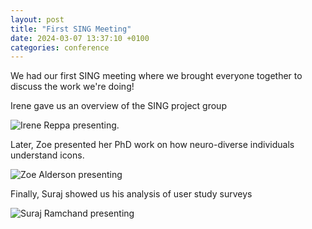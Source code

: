 ```yaml
---
layout: post
title: "First SING Meeting"
date: 2024-03-07 13:37:10 +0100
categories: conference
---
```

We had our first SING meeting where we brought everyone together to discuss the work we're doing!

Irene gave us an overview of the SING project group

![Irene Reppa presenting](/images/sing_3_IMG_20240307_142327.jpg).

Later, Zoe presented her PhD work on how neuro-diverse individuals understand icons.

![Zoe Alderson presenting](/images/sing_5_IMG_20240307_144023.jpg)

Finally, Suraj showed us his analysis of user study surveys

![Suraj Ramchand presenting](/images/sing_6_IMG_20240307_144839.jpg)